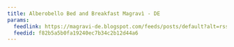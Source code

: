 ```yaml
---
title: Alberobello Bed and Breakfast Magravì - DE
params:
  feedlink: https://magravi-de.blogspot.com/feeds/posts/default?alt=rss
  feedid: f82b5a5b0fa19240ec7b34c2b12d44a6
---
```

